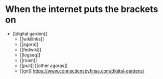 # When the internet puts the brackets on

- [[digital garden]]
  - [[wikilinks]]
  - [[agora]]
  - [[fedwiki]]
  - [[logseq]]
  - [[roam]]
  - [[pull]] [[other agoras]]
  - [[go]] https://www.connectionsbyfinsa.com/digital-gardens/